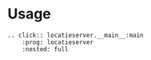 # Usage

```{eval-rst}
.. click:: locatieserver.__main__:main
    :prog: locatieserver
    :nested: full
```
